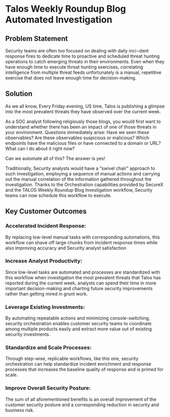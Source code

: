 # Talos Weekly Roundup Blog Automated Investigation


## Problem Statement

Security teams are often too focused on dealing with daily inci¬dent response fires to dedicate time to proactive and scheduled threat hunting operations 
to catch emerging threats in their environments. Even when they have enough time to execute threat hunting exercises, correlating intelligence from multiple 
threat feeds unfortunately is a manual, repetitive exercise that does not leave enough time for decision-making.


## Solution

As we all know, Every Friday evening, US time, Talos is publishing a glimpse into the most prevalent threats they have observed over the current week. 

As a SOC analyst following religiously those blogs, you would first want to understand whether there has been an impact of one of those threats in your environment. 
Questions immediately arise: Have we seen these observables? Are these observables suspicious or malicious? Which endpoints have the malicious files or have connected 
to a domain or URL? What can I do about it right now? 

Can we automate all of this? The answer is yes! 

Traditionally, Security analysts would have a “swivel chair” approach to such investigation, employing a sequence of manual actions and carrying out the manual 
correlation of the information gathered throughout the investigation. Thanks to the Orchestration capabilities provided by SecureX and the TALOS Weekly Roundup 
Blog Investigation workflow, Security teams can now schedule this workflow to execute.



## Key Customer Outcomes

### Accelerated Incident Response:
By replacing low-level manual tasks with corresponding automations, this workflow can shave off large chunks from incident response times while also improving accuracy 
and Security analyst satisfaction 

### Increase Analyst Productivity: 
Since low-level tasks are automated and processes are standardized with this workflow when investigation the most prevalent threats that Talos has reported during the 
current week, analysts can spend their time in more important decision-making and charting future security improvements rather than getting mired in grunt work. 

### Leverage Existing Investments: 
By automating repeatable actions and minimizing console-switching, security orchestration enables customer security teams to coordinate among multiple products easily and 
extract more value out of existing security investments. 

### Standardize and Scale Processes: 
Through step-wise, replicable workflows, like this one, security orchestration can help standardize incident enrichment and response processes that increases the baseline 
quality of response and is primed for scale. 

### Improve Overall Security Posture: 
The sum of all aforementioned benefits is an overall improvement of the customer security posture and a corresponding reduction in security and business risk.
